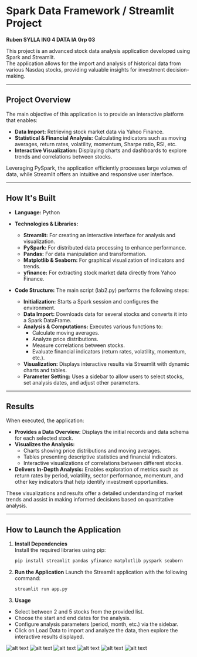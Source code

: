 # Spark Data Framework / Streamlit Project  
**Ruben SYLLA ING 4 DATA IA Grp 03**

This project is an advanced stock data analysis application developed using Spark and Streamlit.  
The application allows for the import and analysis of historical data from various Nasdaq stocks, providing valuable insights for investment decision-making.

---

## Project Overview

The main objective of this application is to provide an interactive platform that enables:
- **Data Import:** Retrieving stock market data via Yahoo Finance.
- **Statistical & Financial Analysis:** Calculating indicators such as moving averages, return rates, volatility, momentum, Sharpe ratio, RSI, etc.
- **Interactive Visualization:** Displaying charts and dashboards to explore trends and correlations between stocks.

Leveraging PySpark, the application efficiently processes large volumes of data, while Streamlit offers an intuitive and responsive user interface.

---

## How It's Built

- **Language:** Python

- **Technologies & Libraries:**
  - **Streamlit:** For creating an interactive interface for analysis and visualization.
  - **PySpark:** For distributed data processing to enhance performance.
  - **Pandas:** For data manipulation and transformation.
  - **Matplotlib & Seaborn:** For graphical visualization of indicators and trends.
  - **yfinance:** For extracting stock market data directly from Yahoo Finance.

- **Code Structure:**
  The main script (lab2.py) performs the following steps:
  - **Initialization:** Starts a Spark session and configures the environment.
  - **Data Import:** Downloads data for several stocks and converts it into a Spark DataFrame.
  - **Analysis & Computations:** Executes various functions to:
    - Calculate moving averages.
    - Analyze price distributions.
    - Measure correlations between stocks.
    - Evaluate financial indicators (return rates, volatility, momentum, etc.).
  - **Visualization:** Displays interactive results via Streamlit with dynamic charts and tables.
  - **Parameter Setting:** Uses a sidebar to allow users to select stocks, set analysis dates, and adjust other parameters.

---

## Results

When executed, the application:
- **Provides a Data Overview:** Displays the initial records and data schema for each selected stock.
- **Visualizes the Analysis:**
  - Charts showing price distributions and moving averages.
  - Tables presenting descriptive statistics and financial indicators.
  - Interactive visualizations of correlations between different stocks.
- **Delivers In-Depth Analysis:** Enables exploration of metrics such as return rates by period, volatility, sector performance, momentum, and other key indicators that help identify investment opportunities.

These visualizations and results offer a detailed understanding of market trends and assist in making informed decisions based on quantitative analysis.

---

## How to Launch the Application

1. **Install Dependencies**  
   Install the required libraries using pip:

   ```bash
   pip install streamlit pandas yfinance matplotlib pyspark seaborn
2. **Run the Application**
   Launch the Streamlit application with the following command:

   ```bash
   streamlit run app.py

3. **Usage**

- Select between 2 and 5 stocks from the provided list.
- Choose the start and end dates for the analysis.
- Configure analysis parameters (period, month, etc.) via the sidebar.
- Click on Load Data to import and analyze the data, then explore the interactive results displayed.

![alt text](https://github.com/RubenSylla110475/SparkProject_DataFramework/blob/main/img/StreamLit_MainPage.jpg)
![alt text](https://github.com/RubenSylla110475/SparkProject_DataFramework/blob/main/img/Streamlit2.png)
![alt text](https://github.com/RubenSylla110475/SparkProject_DataFramework/blob/main/img/Streamlit3.png)
![alt text](https://github.com/RubenSylla110475/SparkProject_DataFramework/blob/main/img/Streamlit4.png)
![alt text](https://github.com/RubenSylla110475/SparkProject_DataFramework/blob/main/img/Streamlit5.png)
![alt text](https://github.com/RubenSylla110475/SparkProject_DataFramework/blob/main/img/Streamlit6.png)

